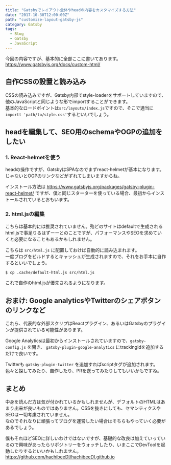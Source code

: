```yaml
---
title: "Gatsbyでレイアウト全体やheadの内容をカスタマイズする方法"
date: "2017-10-30T12:00:00Z"
path: "customize-layout-gatsby-js"
category: Gatsby
tags:
  - Blog
  - Gatsby
  - JavaScript
---
```


今回の内容ですが、基本的に全部ここに書いてあります。  
https://www.gatsbyjs.org/docs/custom-html/

## 自作CSSの設置と読み込み

CSSの読み込みですが、Gatsby内部でstyle-loaderをサポートしていますので、他のJavaScriptと同じような形でimportすることができます。  
基本的なロードポイントは`src/layouts/index.js`ですので、そこで適当に`importt 'path/to/style.css'`するといいでしょう。


## headを編集して、SEO用のschemaやOGPの追加をしたい

### 1. React-helmetを使う

headの操作ですが、GatsbyはSPAなのでまずreact-helmetが基本になります。じゃないとOGPのリンクなどがずれてしまいますからね。

インストール方法は https://www.gatsbyjs.org/packages/gatsby-plugin-react-helmet/ ですが、僕と同じスターターを使っている場合、最初からインストールされているとおもいます。


### 2. html.jsの編集

こちらは基本的には推奨されていません。殆どのサイトはdefaultで生成されるhtml.jsで事足りるはずーーとのことですが、パフォーマンスやSEOを求めていくと必要になることもあるかもしれません。

こちらは `src/html.js` に配置しておけば自動的に読み込まれます。  
一度ブログをビルドするとキャッシュが生成されますので、それをお手本に自作するといいでしょう。


```sh
$ cp .cache/default-html.js src/html.js
```

これで自作のhtml.jsが優先されるようになります。


## おまけ: Google analyticsやTwitterのシェアボタンのリンクなど

これら、代表的な外部スクリプはReactプラグイン、あるいはGatsbyのプラグインが提供されている可能性があります。

Google Analyticsは最初からインストールされていますので、`gatsby-config.js` を開き、  `gatsby-plugin-google-analytics` にtrackingIdを追加するだけで良いです。

Twitterも `gatsby-plugin-twitter` を追加すればscriptタグが追加されます。  
色々と探してみたり、自作したり、PRを送ってみたりしてもいいかもですね。


## まとめ

中身を読んだ方は気が付かれているかもしれませんが、デフォルトのHTMLはあまり出来が良いものではありません。CSSを抜きにしても、セマンティクスやSEOは一切考慮されていません。  
なのでそれなりに頑張ってブログを運営したい場合はそちらもやっていく必要があるでしょう。

僕もそれほどSEOに詳しいわけではないですが、基礎的な改良は加えていっているので興味があったらリポジトリーをウォッチしたり、いまここでDevToolを起動したりするといいかもしれません。
https://github.com/hachibeeDI/hachibeeDI.github.io
